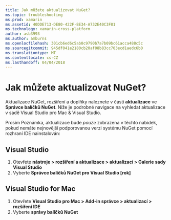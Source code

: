 ```yaml
---
title: Jak můžete aktualizovat NuGet?
ms.topic: troubleshooting
ms.prod: xamarin
ms.assetid: 40DDE713-DE80-422F-BE34-A732E40C3F81
ms.technology: xamarin-cross-platform
author: asb3993
ms.author: amburns
ms.openlocfilehash: 301cb6ed6c5ab0c9790b7a7b09bc61acca488c5c
ms.sourcegitcommit: 945df041e2180cb20af08b83cc703ecd1aedc6b0
ms.translationtype: MT
ms.contentlocale: cs-CZ
ms.lasthandoff: 04/04/2018
---
```

# <a name="how-can-i-update-nuget"></a>Jak můžete aktualizovat NuGet?

Aktualizace NuGet, rozšíření a doplňky naleznete v části **aktualizace** ve **Správce balíčků NuGet**. Níže je podrobné navigace na vyhledat aktualizace v sadě Visual Studio pro Mac & Visual Studio. 

Prosím Poznámka, aktualizace bude *pouze* zobrazena v těchto nabídek, pokud nemáte nejnovější podporovanou verzi systému NuGet pomocí rozhraní IDE nainstalován:

## <a name="visual-studio"></a>Visual Studio
1. Otevřete **nástroje > rozšíření a aktualizace > aktualizací > Galerie sady Visual Studio**
2. Vyberte **Správce balíčků NuGet pro Visual Studio [rok]**

## <a name="visual-studio-for-mac"></a>Visual Studio for Mac

1. Otevřete **Visual Studio pro Mac > Add-in správce > aktualizací > rozšíření IDE**
2. Vyberte **správy balíčků NuGet**

